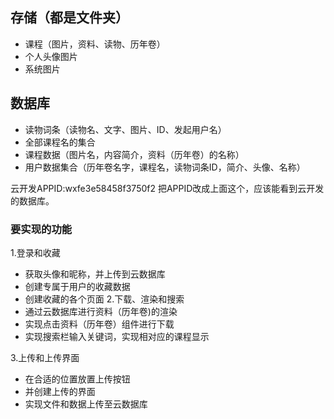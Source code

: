 ## 存储（都是文件夹）
* 课程（图片，资料、读物、历年卷）
* 个人头像图片
* 系统图片
## 数据库
* 读物词条（读物名、文字、图片、ID、发起用户名）
* 全部课程名的集合
* 课程数据（图片名，内容简介，资料（历年卷）的名称）
* 用户数据集合（历年卷名字，课程名，读物词条ID，简介、头像、名称）

云开发APPID:wxfe3e58458f3750f2
把APPID改成上面这个，应该能看到云开发的数据库。


### 要实现的功能

1.登录和收藏
* 获取头像和昵称，并上传到云数据库
* 创建专属于用户的收藏数据
* 创建收藏的各个页面
2.下载、渲染和搜索
* 通过云数据库进行资料（历年卷)的渲染
* 实现点击资料（历年卷）组件进行下载
* 实现搜索栏输入关键词，实现相对应的课程显示

3.上传和上传界面
* 在合适的位置放置上传按钮
* 并创建上传的界面
* 实现文件和数据上传至云数据库
